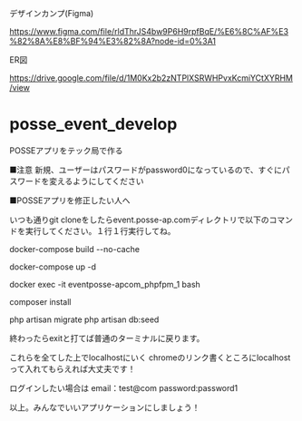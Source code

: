 デザインカンプ(Figma)

https://www.figma.com/file/rldThrJS4bw9P6H9rpfBqE/%E6%8C%AF%E3%82%8A%E8%BF%94%E3%82%8A?node-id=0%3A1

ER図

https://drive.google.com/file/d/1M0Kx2b2zNTPlXSRWHPvxKcmiYCtXYRHM/view


# posse_event_develop
POSSEアプリをテック局で作る

■注意
新規、ユーザーはパスワードがpassword0になっているので、すぐにパスワードを変えるようにしてください


■POSSEアプリを修正したい人へ

いつも通りgit cloneをしたらevent.posse-ap.comディレクトリで以下のコマンドを実行してください。１行１行実行してね。

docker-compose build --no-cache

docker-compose up -d

docker exec -it eventposse-apcom_phpfpm_1 bash

composer install

php artisan migrate
php artisan db:seed

終わったらexitと打てば普通のターミナルに戻ります。

これらを全てした上でlocalhostにいく
chromeのリンク書くところにlocalhostって入れてもらえれば大丈夫です！

ログインしたい場合は
email：test@com
password:password1

以上。みんなでいいアプリケーションにしましょう！
